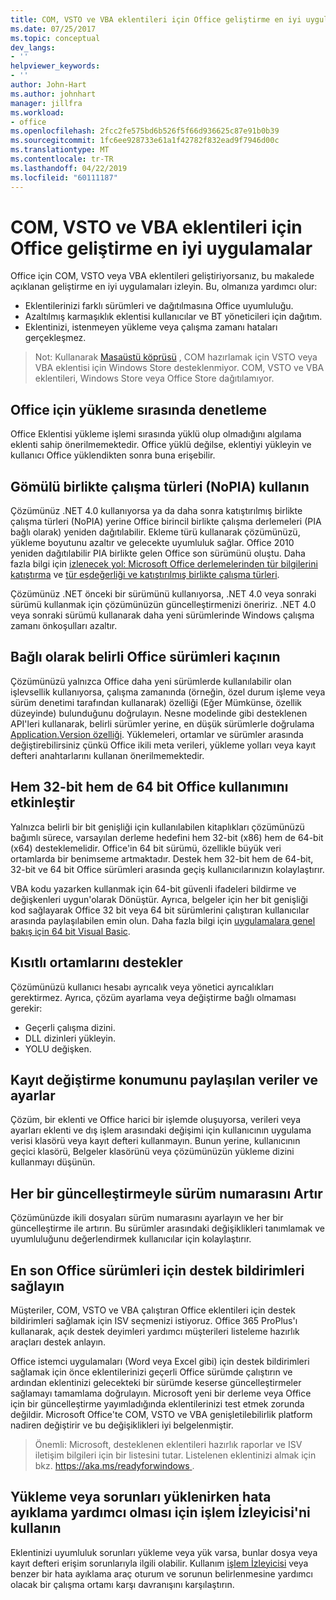 ```yaml
---
title: COM, VSTO ve VBA eklentileri için Office geliştirme en iyi uygulamalar
ms.date: 07/25/2017
ms.topic: conceptual
dev_langs:
- ''
helpviewer_keywords:
- ''
author: John-Hart
ms.author: johnhart
manager: jillfra
ms.workload:
- office
ms.openlocfilehash: 2fcc2fe575bd6b526f5f66d936625c87e91b0b39
ms.sourcegitcommit: 1fc6ee928733e61a1f42782f832ead9f7946d00c
ms.translationtype: MT
ms.contentlocale: tr-TR
ms.lasthandoff: 04/22/2019
ms.locfileid: "60111187"
---
```

# <a name="development-best-practices-for-com-vsto-and-vba-add-ins-in-office"></a>COM, VSTO ve VBA eklentileri için Office geliştirme en iyi uygulamalar
  Office için COM, VSTO veya VBA eklentileri geliştiriyorsanız, bu makalede açıklanan geliştirme en iyi uygulamaları izleyin.   Bu, olmanıza yardımcı olur:

- Eklentilerinizi farklı sürümleri ve dağıtılmasına Office uyumluluğu.
- Azaltılmış karmaşıklık eklentisi kullanıcılar ve BT yöneticileri için dağıtım.
- Eklentinizi, istenmeyen yükleme veya çalışma zamanı hataları gerçekleşmez.

>Not: Kullanarak [Masaüstü köprüsü](/windows/uwp/porting/desktop-to-uwp-root) , COM hazırlamak için VSTO veya VBA eklentisi için Windows Store desteklenmiyor. COM, VSTO ve VBA eklentileri, Windows Store veya Office Store dağıtılamıyor.

## <a name="do-not-check-for-office-during-installation"></a>Office için yükleme sırasında denetleme
 Office Eklentisi yükleme işlemi sırasında yüklü olup olmadığını algılama eklenti sahip önerilmemektedir. Office yüklü değilse, eklentiyi yükleyin ve kullanıcı Office yüklendikten sonra buna erişebilir.

## <a name="use-embedded-interop-types-nopia"></a>Gömülü birlikte çalışma türleri (NoPIA) kullanın
Çözümünüz .NET 4.0 kullanıyorsa ya da daha sonra katıştırılmış birlikte çalışma türleri (NoPIA) yerine Office birincil birlikte çalışma derlemeleri (PIA bağlı olarak) yeniden dağıtılabilir. Ekleme türü kullanarak çözümünüzü, yükleme boyutunu azaltır ve gelecekte uyumluluk sağlar. Office 2010 yeniden dağıtılabilir PIA birlikte gelen Office son sürümünü oluştu. Daha fazla bilgi için [izlenecek yol: Microsoft Office derlemelerinden tür bilgilerini katıştırma](https://msdn.microsoft.com/library/ee317478.aspx) ve [tür eşdeğerliği ve katıştırılmış birlikte çalışma türleri](/windows/uwp/porting/desktop-to-uwp-root).

Çözümünüz .NET önceki bir sürümünü kullanıyorsa, .NET 4.0 veya sonraki sürümü kullanmak için çözümünüzün güncelleştirmenizi öneririz. .NET 4.0 veya sonraki sürümü kullanarak daha yeni sürümlerinde Windows çalışma zamanı önkoşulları azaltır.

## <a name="avoid-depending-on-specific-office-versions"></a>Bağlı olarak belirli Office sürümleri kaçının
Çözümünüzü yalnızca Office daha yeni sürümlerde kullanılabilir olan işlevsellik kullanıyorsa, çalışma zamanında (örneğin, özel durum işleme veya sürüm denetimi tarafından kullanarak) özelliği (Eğer Mümkünse, özellik düzeyinde) bulunduğunu doğrulayın. Nesne modelinde gibi desteklenen API'leri kullanarak, belirli sürümler yerine, en düşük sürümlerle doğrulama [Application.Version özelliği](<xref:Microsoft.Office.Interop.Excel._Application.Version%2A>). Yüklemeleri, ortamlar ve sürümler arasında değiştirebilirsiniz çünkü Office ikili meta verileri, yükleme yolları veya kayıt defteri anahtarlarını kullanan önerilmemektedir.

## <a name="enable-both-32-bit-and-64-bit-office-usage"></a>Hem 32-bit hem de 64 bit Office kullanımını etkinleştir
Yalnızca belirli bir bit genişliği için kullanılabilen kitaplıkları çözümünüzü bağımlı sürece, varsayılan derleme hedefini hem 32-bit (x86) hem de 64-bit (x64) desteklemelidir. Office'in 64 bit sürümü, özellikle büyük veri ortamlarda bir benimseme artmaktadır. Destek hem 32-bit hem de 64-bit, 32-bit ve 64 bit Office sürümleri arasında geçiş kullanıcılarınızın kolaylaştırır.

VBA kodu yazarken kullanmak için 64-bit güvenli ifadeleri bildirme ve değişkenleri uygun'olarak Dönüştür. Ayrıca, belgeler için her bit genişliği kod sağlayarak Office 32 bit veya 64 bit sürümlerini çalıştıran kullanıcılar arasında paylaşılabilen emin olun. Daha fazla bilgi için [uygulamalara genel bakış için 64 bit Visual Basic](/office/vba/Language/Concepts/Getting-Started/64-bit-visual-basic-for-applications-overview).

## <a name="support-restricted-environments"></a>Kısıtlı ortamlarını destekler
Çözümünüzü kullanıcı hesabı ayrıcalık veya yönetici ayrıcalıkları gerektirmez. Ayrıca, çözüm ayarlama veya değiştirme bağlı olmaması gerekir:

- Geçerli çalışma dizini.
- DLL dizinleri yükleyin.
- YOLU değişken.

## <a name="change-the-save-location-of-shared-data-and-settings"></a>Kayıt değiştirme konumunu paylaşılan veriler ve ayarlar
Çözüm, bir eklenti ve Office harici bir işlemde oluşuyorsa, verileri veya ayarları eklenti ve dış işlem arasındaki değişimi için kullanıcının uygulama verisi klasörü veya kayıt defteri kullanmayın. Bunun yerine, kullanıcının geçici klasörü, Belgeler klasörünü veya çözümünüzün yükleme dizini kullanmayı düşünün.

## <a name="increment-the-version-number-with-each-update"></a>Her bir güncelleştirmeyle sürüm numarasını Artır
Çözümünüzde ikili dosyaları sürüm numarasını ayarlayın ve her bir güncelleştirme ile artırın. Bu sürümler arasındaki değişiklikleri tanımlamak ve uyumluluğunu değerlendirmek kullanıcılar için kolaylaştırır.

## <a name="provide-support-statements-for-the-latest-versions-of-office"></a>En son Office sürümleri için destek bildirimleri sağlayın
Müşteriler, COM, VSTO ve VBA çalıştıran Office eklentileri için destek bildirimleri sağlamak için ISV seçmenizi istiyoruz. Office 365 ProPlus'ı kullanarak, açık destek deyimleri yardımcı müşterileri listeleme hazırlık araçları destek anlayın.

Office istemci uygulamaları (Word veya Excel gibi) için destek bildirimleri sağlamak için önce eklentilerinizi geçerli Office sürümde çalıştırın ve ardından eklentinizi gelecekteki bir sürümde keserse güncelleştirmeler sağlamayı tamamlama doğrulayın. Microsoft yeni bir derleme veya Office için bir güncelleştirme yayımladığında eklentilerinizi test etmek zorunda değildir. Microsoft Office'te COM, VSTO ve VBA genişletilebilirlik platform nadiren değiştirir ve bu değişiklikleri iyi belgelenmiştir.

>Önemli: Microsoft, desteklenen eklentileri hazırlık raporlar ve ISV iletişim bilgileri için bir listesini tutar. Listelenen eklentinizi almak için bkz. [ https://aka.ms/readyforwindows ](https://aka.ms/readyforwindows).

## <a name="use-process-monitor-to-help-debug-installation-or-loading-issues"></a>Yükleme veya sorunları yüklenirken hata ayıklama yardımcı olması için işlem İzleyicisi'ni kullanın
Eklentinizi uyumluluk sorunları yükleme veya yük varsa, bunlar dosya veya kayıt defteri erişim sorunlarıyla ilgili olabilir. Kullanım [işlem İzleyicisi](/sysinternals/downloads/procmon) veya benzer bir hata ayıklama araç oturum ve sorunun belirlenmesine yardımcı olacak bir çalışma ortamı karşı davranışını karşılaştırın.
